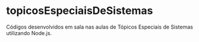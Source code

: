 # topicosEspeciaisDeSistemas
Códigos desenvolvidos em sala nas aulas de Tópicos Especiais de Sistemas utilizando Node.js.
